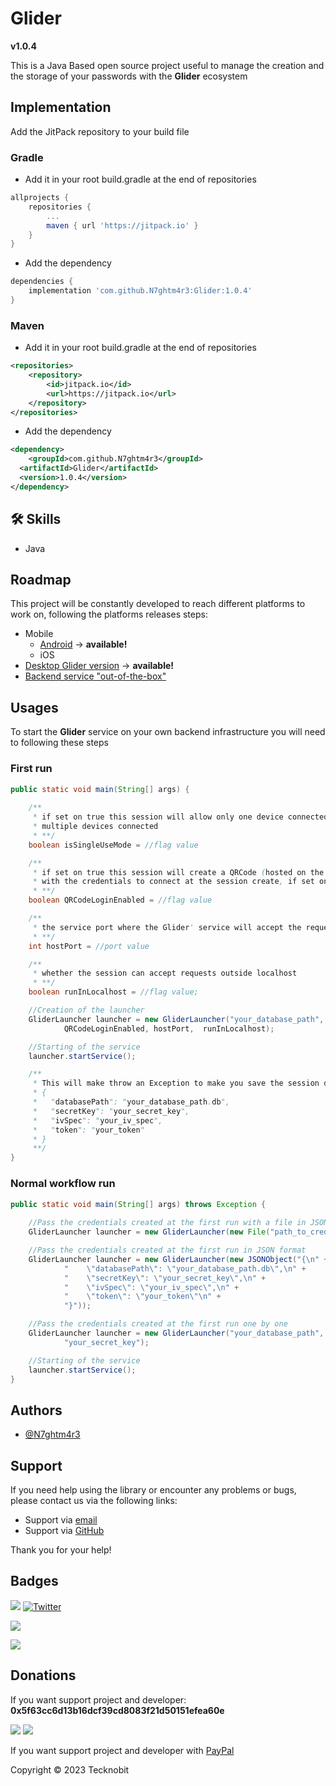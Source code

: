 # Glider
**v1.0.4**

This is a Java Based open source project useful to manage the creation and the storage of your passwords
with the **Glider** ecosystem

## Implementation

Add the JitPack repository to your build file

### Gradle

- Add it in your root build.gradle at the end of repositories

```gradle
allprojects {
    repositories {
        ...
        maven { url 'https://jitpack.io' }
    }
}
```
- Add the dependency

```gradle
dependencies {
    implementation 'com.github.N7ghtm4r3:Glider:1.0.4'
}
```

### Maven

- Add it in your root build.gradle at the end of repositories

```xml
<repositories>
    <repository>
        <id>jitpack.io</id>
        <url>https://jitpack.io</url>
    </repository>
</repositories>
```
- Add the dependency

```xml
<dependency>
    <groupId>com.github.N7ghtm4r3</groupId>
  <artifactId>Glider</artifactId>
  <version>1.0.4</version>
</dependency>
```

## 🛠 Skills
- Java

## Roadmap

This project will be constantly developed to reach different platforms to work on, following the platforms releases steps:

- Mobile
  - <a href="https://github.com/N7ghtm4r3/Glider-Android#readme">Android</a> -> **available!**
  - iOS
- <a href="https://github.com/N7ghtm4r3/Glider-Desktop">Desktop Glider version</a> -> **available!**
- <a href="https://github.com/N7ghtm4r3/Glider/tree/main/documd/GliderBackend.md">Backend service "out-of-the-box"</a>

## Usages

To start the **Glider** service on your own backend infrastructure you will need to following 
these steps

### First run

```java
public static void main(String[] args) {
        
    /**
     * if set on true this session will allow only one device connected, if set on false this session allow 
     * multiple devices connected
     * **/
    boolean isSingleUseMode = //flag value

    /**
     * if set on true this session will create a QRCode (hosted on the next port that you choose, e.g. 21 -> 22) 
     * with the credentials to connect at the session create, if set on false this option will be disabled
     * **/
    boolean QRCodeLoginEnabled = //flag value

    /**
     * the service port where the Glider' service will accept the requests
     * **/
    int hostPort = //port value

    /**
     * whether the session can accept requests outside localhost
     * **/
    boolean runInLocalhost = //flag value;

    //Creation of the launcher        
    GliderLauncher launcher = new GliderLauncher("your_database_path", "session_password", isSingleUseMode,
            QRCodeLoginEnabled, hostPort,  runInLocalhost);

    //Starting of the service
    launcher.startService();

    /**
     * This will make throw an Exception to make you save the session data:
     * {
     *   "databasePath": "your_database_path.db",
     *   "secretKey": "your_secret_key",
     *   "ivSpec": "your_iv_spec",
     *   "token": "your_token"
     * }
     **/
}
``` 

### Normal workflow run

```java
public static void main(String[] args) throws Exception {
    
    //Pass the credentials created at the first run with a file in JSON format
    GliderLauncher launcher = new GliderLauncher(new File("path_to_credentials_file.json"));

    //Pass the credentials created at the first run in JSON format
    GliderLauncher launcher = new GliderLauncher(new JSONObject("{\n" +
            "    \"databasePath\": \"your_database_path.db\",\n" +
            "    \"secretKey\": \"your_secret_key\",\n" +
            "    \"ivSpec\": \"your_iv_spec\",\n" +
            "    \"token\": \"your_token\"\n" +
            "}"));

    //Pass the credentials created at the first run one by one
    GliderLauncher launcher = new GliderLauncher("your_database_path", "your_token", "your_iv_spec",
            "your_secret_key");

    //Starting of the service
    launcher.startService();
}
``` 

## Authors

- [@N7ghtm4r3](https://www.github.com/N7ghtm4r3)

## Support

If you need help using the library or encounter any problems or bugs, please contact us via the following links:

- Support via <a href="mailto:infotecknobitcompany@gmail.com">email</a>
- Support via <a href="https://github.com/N7ghtm4r3/Glider/issues/new">GitHub</a>

Thank you for your help!

## Badges

[![](https://img.shields.io/badge/Google_Play-414141?style=for-the-badge&logo=google-play&logoColor=white)](https://play.google.com/store/apps/developer?id=Tecknobit)
[![Twitter](https://img.shields.io/badge/Twitter-1DA1F2?style=for-the-badge&logo=twitter&logoColor=white)](https://twitter.com/tecknobit)

[![](https://img.shields.io/badge/Java-ED8B00?style=for-the-badge&logo=java&logoColor=white)](https://www.oracle.com/java/)

[![](https://jitpack.io/v/N7ghtm4r3/Glider.svg)](https://jitpack.io/#N7ghtm4r3/Glider)

## Donations

If you want support project and developer: **0x5f63cc6d13b16dcf39cd8083f21d50151efea60e**

![](https://img.shields.io/badge/Bitcoin-000000?style=for-the-badge&logo=bitcoin&logoColor=white)
![](https://img.shields.io/badge/Ethereum-3C3C3D?style=for-the-badge&logo=Ethereum&logoColor=white)

If you want support project and developer with <a href="https://www.paypal.com/donate/?hosted_button_id=5QMN5UQH7LDT4">PayPal</a>

Copyright © 2023 Tecknobit
